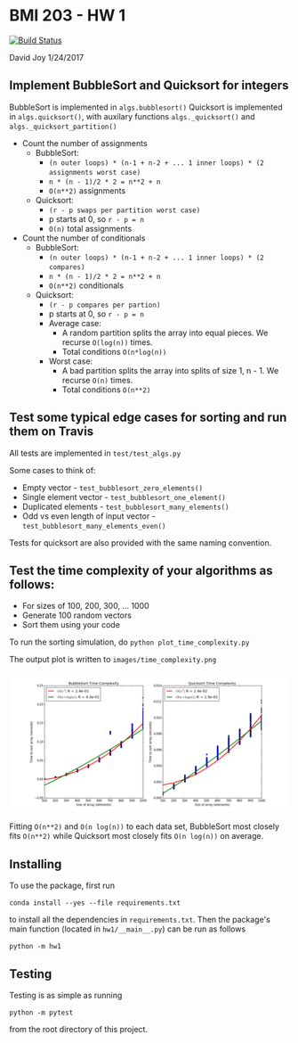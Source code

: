 # BMI 203 - HW 1

[![Build
Status](https://travis-ci.org/david-joy/bmi203-hw1.svg?branch=master)](https://travis-ci.org/david-joy/bmi203-hw1)

David Joy
1/24/2017

## Implement BubbleSort and Quicksort for integers

BubbleSort is implemented in `algs.bubblesort()`
Quicksort is implemented in `algs.quicksort()`, with auxilary functions `algs._quicksort()` and `algs._quicksort_partition()`

* Count the number of assignments
    * BubbleSort:
        * `(n outer loops) * (n-1 + n-2 + ... 1 inner loops) * (2 assignments worst case)`
        * `n * (n - 1)/2 * 2 = n**2 + n`
        * `O(n**2)` assignments
    * Quicksort:
        * `(r - p swaps per partition worst case)`
        * p starts at 0, so `r - p = n`
        * `O(n)` total assignments
* Count the number of conditionals
    * BubbleSort:
        * `(n outer loops) * (n-1 + n-2 + ... 1 inner loops) * (2 compares)`
        * `n * (n - 1)/2 * 2 = n**2 + n`
        * `O(n**2)` conditionals
    * Quicksort:
        * `(r - p compares per partion)`
        * p starts at 0, so `r - p = n`
        * Average case:
            * A random partition splits the array into equal pieces. We recurse `O(log(n))` times.
            * Total conditions `O(n*log(n))`
        * Worst case:
            * A bad partition splits the array into splits of size 1, n - 1. We recurse `O(n)` times.
            * Total conditions `O(n**2)`

## Test some typical edge cases for sorting and run them on Travis

All tests are implemented in `test/test_algs.py`

Some cases to think of:

* Empty vector - `test_bubblesort_zero_elements()`
* Single element vector - `test_bubblesort_one_element()`
* Duplicated elements - `test_bubblesort_many_elements()`
* Odd vs even length of input vector - `test_bubblesort_many_elements_even()`

Tests for quicksort are also provided with the same naming convention.

## Test the time complexity of your algorithms as follows:

* For sizes of 100, 200, 300, ... 1000 
* Generate 100 random vectors 
* Sort them using your code

To run the sorting simulation, do `python plot_time_complexity.py`

The output plot is written to `images/time_complexity.png`

<img src="images/time_complexity.png">

Fitting `O(n**2)` and `O(n log(n))` to each data set, BubbleSort most closely fits `O(n**2)` while Quicksort most closely fits `O(n log(n))` on average.

## Installing

To use the package, first run

```
conda install --yes --file requirements.txt
```

to install all the dependencies in `requirements.txt`. Then the package's
main function (located in `hw1/__main__.py`) can be run as follows

```
python -m hw1
```

## Testing

Testing is as simple as running

```
python -m pytest
```

from the root directory of this project.
